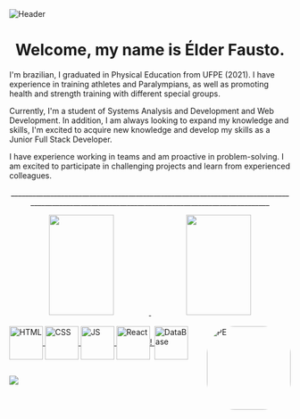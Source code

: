 <div>
<img align="center" alt="Header" src="https://github.com/joaopauloaramuni/joaopauloaramuni/blob/master/img/header.png?raw=true"/>
</div>
<h1 align="center"> Welcome, my name is Élder Fausto.</h1>

<p>I'm brazilian, I graduated in Physical Education from UFPE (2021). I have experience in training athletes and Paralympians, as well as promoting health and strength training with different special groups.</p>

<p>Currently, I'm a student of Systems Analysis and Development and Web Development. In addition, I am always looking to expand my knowledge and skills, I'm excited to acquire new knowledge and develop my skills as a Junior Full Stack Developer. </p>

<p>I have experience working in teams and am proactive in problem-solving. I am excited to participate in challenging projects and learn from experienced colleagues.</p>
<p align="center">_________________________________________________________________________________________________________________________________________________</p>
<div align="center">
  <a href="https://github.com/elderfausto">
  <img width="48%" height="180em" src="https://github-readme-stats.vercel.app/api?username=elderfausto&show_icons=true&theme=tokyonight&include_all_commits=true&count_private=true"/>
  <img width="48%" height="180em" src="https://github-readme-stats.vercel.app/api/top-langs/?username=elderfausto&layout=compact&langs_count=7&theme=tokyonight"/>
</div>
  
<div style="display: inline_block"><br>
  <img align="center" alt="HTML" height="60" width="60" src="https://user-images.githubusercontent.com/85243693/188481013-b253c304-cb8b-4b18-bc6b-fcc23ae15d16.png">
  <img align="center" alt="CSS" height="60" width="60" src="https://user-images.githubusercontent.com/85243693/188481155-5268d517-b18f-40d5-99f2-6dd7dfc7363e.png">
  <img align="center" alt="JS" height="60" width="60" src="https://user-images.githubusercontent.com/85243693/188485710-28d269c6-00c7-44eb-95c2-097c2da8453f.png">
  <img align="center" alt="React" height="60" width="60" src="https://user-images.githubusercontent.com/85243693/188482525-53857dde-7156-4b0f-8646-ab4892e7a838.png">!

  <img align="center" alt="DataBase" height="60" width="60" src="https://user-images.githubusercontent.com/85243693/188482940-aa0cef33-e55e-4c70-a95a-7c3de4b1674b.png">
  
 
  

  <img align="right" alt="PE" height="150" style="border-radius:50px;" src="https://www.estadosecapitaisdobrasil.com/wp-content/uploads/2014/09/bandeira-pernambuco.png">
</div>
  
  ##
 
<div> 
  <a href="https://www.linkedin.com/in/elderfausto/" target="_blank"><img src="https://img.shields.io/badge/-LinkedIn-%230077B5?style=for-the-badge&logo=linkedin&logoColor=white" target="_blank"></a>
</div>


